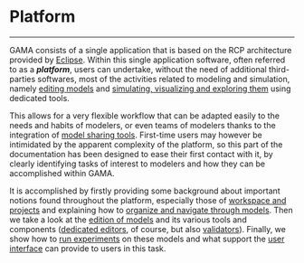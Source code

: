 # Platform

---

GAMA consists of a single application that is based on the RCP architecture provided by [Eclipse](http://www.eclipse.org). Within this single application software, often referred to as a _**platform**_, users can undertake, without the need of additional third-parties softwares, most of the activities related to modeling and simulation, namely [editing models](G__EditingModels.md) and [simulating, visualizing and exploring them](G__RunningExperiments.md) using dedicated tools.

This allows for a very flexible workflow that can be adapted easily to the needs and habits of modelers, or even teams of modelers thanks to the integration of [model sharing tools](G__SharingModels.md). First-time users may however be intimidated by the apparent complexity of the platform, so this part of the documentation has been designed to ease their first contact with it, by clearly identifying tasks of interest to modelers and how they can be accomplished within GAMA.

It is accomplished by firstly providing some background about important notions found throughout the platform, especially those of [workspace and projects](G__Workspace.md) and explaining how to [organize and navigate through models](G__NavigatingWorkspace.md). Then we take a look at the [edition of models](G__EditingModels.md) and its various tools and components ([dedicated editors](G__GamlEditor.md), of course, but also [validators](G__ValidationOfModels.md)). Finally, we show how to [run experiments](G__RunningExperiments.md) on these models and what support the [user interface](G__ExperimentsUserInterface.md) can provide to users in this task.
